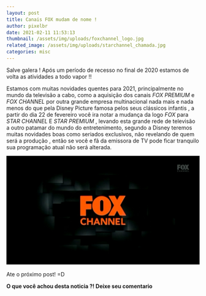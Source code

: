 ```yaml
---
layout: post
title: Canais FOX mudam de nome !
author: pixelbr
date: 2021-02-11 11:53:13
thumbnail: /assets/img/uploads/foxchannel_logo.jpg
related_image: /assets/img/uploads/starchannel_chamada.jpg
categories: misc
---
```

Salve galera ! Após um período de recesso no final de 2020 estamos de volta as atividades a todo vapor !!

Estamos com muitas novidades quentes para 2021, principalmente no mundo da televisão a cabo, como a aquisição  dos canais *FOX PREMIUM* e *FOX CHANNEL*  por outra grande empresa multinacional nada mais e nada menos do que pela Disney Picture famosa pelos seus clássicos infantis , a partir do dia 22 de fevereiro você  ira notar  a mudança da logo *FOX* para *STAR CHANNEL* E  *STAR PREMIUM*  , levando esta grande rede de televisão a outro patamar do mundo do entretenimento, segundo a Disney teremos muitas novidades boas como seriados exclusivos, não revelando de quem será a produção , então se você e fã da emissora de TV  pode ficar tranquilo sua programação atual não será alterada.

![Netlify CMS Screenshot](/assets/img/uploads/foxchannel_logo.jpg)

 Ate o próximo post! =D

**O que você achou desta noticia ?! Deixe seu comentario**

